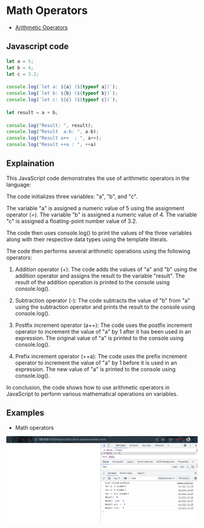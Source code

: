 # Math Operators

- [Arithmetic Operators](https://developer.mozilla.org/en-US/docs/Web/JavaScript/Reference/Operators#Arithmetic_operators)
  
## Javascript code

```javascript
let a = 5;
let b = 4;
let c = 3.2;

console.log(`let a: ${a} (${typeof a})`);
console.log(`let b: ${b} (${typeof b})`);
console.log(`let c: ${c} (${typeof c})`);

let result = a + b;

console.log("Result: ", result);
console.log("Result  a-b: ", a-b);
console.log("Result a++  : ", a++);
console.log("Result ++a : ", ++a)
```

## Explaination

This JavaScript code demonstrates the use of arithmetic operators in the language:

The code initializes three variables: "a", "b", and "c". 

The variable "a" is assigned a numeric value of 5 using the assignment operator (=). The variable "b" is assigned a numeric value of 4. The variable "c" is assigned a floating-point number value of 3.2. 

The code then uses console.log() to print the values of the three variables along with their respective data types using the template literals. 

The code then performs several arithmetic operations using the following operators:

1. Addition operator (+): The code adds the values of "a" and "b" using the addition operator and assigns the result to the variable "result". The result of the addition operation is printed to the console using console.log().

2. Subtraction operator (-): The code subtracts the value of "b" from "a" using the subtraction operator and prints the result to the console using console.log().

3. Postfix increment operator (a++): The code uses the postfix increment operator to increment the value of "a" by 1 after it has been used in an expression. The original value of "a" is printed to the console using console.log().

4. Prefix increment operator (++a): The code uses the prefix increment operator to increment the value of "a" by 1 before it is used in an expression. The new value of "a" is printed to the console using console.log().

In conclusion, the code shows how to use arithmetic operators in JavaScript to perform various mathematical operations on variables.

## Examples

- Math operators

![img](.images/math-operators.png)
